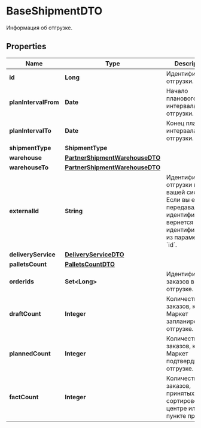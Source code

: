 

# BaseShipmentDTO

Информация об отгрузке.

## Properties

| Name | Type | Description | Notes |
|------------ | ------------- | ------------- | -------------|
|**id** | **Long** | Идентификатор отгрузки. |  [optional] |
|**planIntervalFrom** | **Date** | Начало планового интервала отгрузки. |  [optional] |
|**planIntervalTo** | **Date** | Конец планового интервала отгрузки. |  [optional] |
|**shipmentType** | **ShipmentType** |  |  [optional] |
|**warehouse** | [**PartnerShipmentWarehouseDTO**](PartnerShipmentWarehouseDTO.md) |  |  [optional] |
|**warehouseTo** | [**PartnerShipmentWarehouseDTO**](PartnerShipmentWarehouseDTO.md) |  |  [optional] |
|**externalId** | **String** | Идентификатор отгрузки в вашей системе. Если вы еще не передавали идентификатор, вернется идентификатор из параметра &#x60;id&#x60;. |  [optional] |
|**deliveryService** | [**DeliveryServiceDTO**](DeliveryServiceDTO.md) |  |  [optional] |
|**palletsCount** | [**PalletsCountDTO**](PalletsCountDTO.md) |  |  [optional] |
|**orderIds** | **Set&lt;Long&gt;** | Идентификаторы заказов в отгрузке. |  |
|**draftCount** | **Integer** | Количество заказов, которое Маркет запланировал к отгрузке. |  [optional] |
|**plannedCount** | **Integer** | Количество заказов, которое Маркет подтвердил к отгрузке. |  [optional] |
|**factCount** | **Integer** | Количество заказов, принятых в сортировочном центре или пункте приема. |  [optional] |



